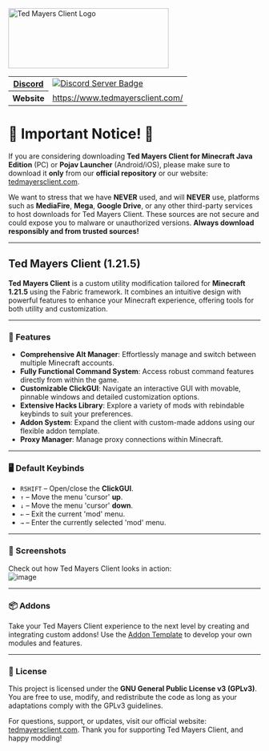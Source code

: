 <img src="https://i.imgur.com/qr2lOpy.png" alt="Ted Mayers Client Logo" width="320" height="120">
<br>
<table>
  <tr>
    <th><a href="#server-invite">Discord</a></th>
    <td>
      <a target="_blank" href="https://discord.gg/YourDiscordInvite">
        <img src="https://dcbadge.limes.pink/api/server/YourDiscordInvite" alt="Discord Server Badge" />
      </a>
    </td>
  </tr>
  <tr>
    <th>Website</th>
    <td><a target="_blank" href="https://www.tedmayersclient.com/">https://www.tedmayersclient.com/</a></td>
  </tr>
</table>

# 🚨 Important Notice! 🚨  

If you are considering downloading **Ted Mayers Client for Minecraft Java Edition** (PC) or **Pojav Launcher** (Android/iOS), please make sure to download it **only** from our **official repository** or our website: [tedmayersclient.com](https://www.tedmayersclient.com).  

We want to stress that we have **NEVER** used, and will **NEVER** use, platforms such as **MediaFire**, **Mega**, **Google Drive**, or any other third-party services to host downloads for Ted Mayers Client. These sources are not secure and could expose you to malware or unauthorized versions. **Always download responsibly and from trusted sources!**  

---

## Ted Mayers Client (1.21.5)  

**Ted Mayers Client** is a custom utility modification tailored for **Minecraft 1.21.5** using the Fabric framework. It combines an intuitive design with powerful features to enhance your Minecraft experience, offering tools for both utility and customization.  

---

### 🔧 Features  

- **Comprehensive Alt Manager**: Effortlessly manage and switch between multiple Minecraft accounts.  
- **Fully Functional Command System**: Access robust command features directly from within the game.  
- **Customizable ClickGUI**: Navigate an interactive GUI with movable, pinnable windows and detailed customization options.  
- **Extensive Hacks Library**: Explore a variety of mods with rebindable keybinds to suit your preferences.  
- **Addon System**: Expand the client with custom-made addons using our flexible addon template.  
- **Proxy Manager**: Manage proxy connections within Minecraft.

---

### 🖥 Default Keybinds  

- `RSHIFT` – Open/close the **ClickGUI**.  
- `↑` – Move the menu 'cursor' **up**.  
- `↓` – Move the menu 'cursor' **down**.  
- `←` – Exit the current 'mod' menu.  
- `→` – Enter the currently selected 'mod' menu.  

---

### 📸 Screenshots  

Check out how Ted Mayers Client looks in action:  
![image](https://github.com/YourGitHubUsername/TedMayersClient/assets/YourAssetID/your-screenshot.png)

---

### 📦 Addons  

Take your Ted Mayers Client experience to the next level by creating and integrating custom addons! Use the [Addon Template](https://github.com/YourGitHubUsername/TedMayers-Addon-Template) to develop your own modules and features.  

---

### 📜 License  

This project is licensed under the **GNU General Public License v3 (GPLv3)**. You are free to use, modify, and redistribute the code as long as your adaptations comply with the GPLv3 guidelines.  

For questions, support, or updates, visit our official website: [tedmayersclient.com](https://www.tedmayersclient.com). Thank you for supporting Ted Mayers Client, and happy modding!  
